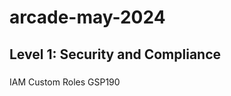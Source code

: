 # arcade-may-2024

## Level 1: Security and Compliance

### 
IAM Custom Roles                       GSP190
